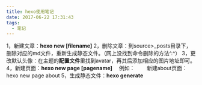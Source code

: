 ```yaml
---
title: hexo使用笔记
date: 2017-06-22 17:31:43
tags:
  - 笔记
---
```

1，新建文章：**hexo new [filename]**
2，删除文章：到source>_posts目录下，删除对应的md文件，重新生成静态文件。（网上没找到命令删除的方法^.^）
3，更改默认头像：在主题的**配置文件**里找到avatar，再其后添加相应的图片地址即可。
4，新建页面：**hexo new page [pagename]**
	&ensp;&ensp;例如：
	&emsp;&emsp;新建about页面：hexo new page about
5，生成静态文件：**hexo generate**